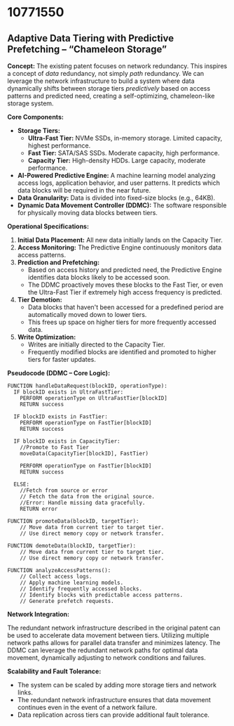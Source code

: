 # 10771550

## Adaptive Data Tiering with Predictive Prefetching – “Chameleon Storage”

**Concept:** The existing patent focuses on network redundancy. This inspires a concept of *data* redundancy, not simply *path* redundancy. We can leverage the network infrastructure to build a system where data dynamically shifts between storage tiers *predictively* based on access patterns and predicted need, creating a self-optimizing, chameleon-like storage system.

**Core Components:**

*   **Storage Tiers:**
    *   **Ultra-Fast Tier:** NVMe SSDs, in-memory storage. Limited capacity, highest performance.
    *   **Fast Tier:** SATA/SAS SSDs. Moderate capacity, high performance.
    *   **Capacity Tier:** High-density HDDs. Large capacity, moderate performance.
*   **AI-Powered Predictive Engine:** A machine learning model analyzing access logs, application behavior, and user patterns. It predicts which data blocks will be required in the near future.
*   **Data Granularity:** Data is divided into fixed-size blocks (e.g., 64KB).
*   **Dynamic Data Movement Controller (DDMC):** The software responsible for physically moving data blocks between tiers.

**Operational Specifications:**

1.  **Initial Data Placement:** All new data initially lands on the Capacity Tier.
2.  **Access Monitoring:** The Predictive Engine continuously monitors data access patterns.
3.  **Prediction and Prefetching:**
    *   Based on access history and predicted need, the Predictive Engine identifies data blocks likely to be accessed soon.
    *   The DDMC proactively moves these blocks to the Fast Tier, or even the Ultra-Fast Tier if extremely high access frequency is predicted.
4.  **Tier Demotion:**
    *   Data blocks that haven't been accessed for a predefined period are automatically moved down to lower tiers.
    *   This frees up space on higher tiers for more frequently accessed data.
5.  **Write Optimization:**
    *   Writes are initially directed to the Capacity Tier.
    *   Frequently modified blocks are identified and promoted to higher tiers for faster updates.

**Pseudocode (DDMC – Core Logic):**

```
FUNCTION handleDataRequest(blockID, operationType):
  IF blockID exists in UltraFastTier:
    PERFORM operationType on UltraFastTier[blockID]
    RETURN success

  IF blockID exists in FastTier:
    PERFORM operationType on FastTier[blockID]
    RETURN success

  IF blockID exists in CapacityTier:
    //Promote to Fast Tier
    moveData(CapacityTier[blockID], FastTier)

    PERFORM operationType on FastTier[blockID]
    RETURN success

  ELSE:
    //Fetch from source or error
    // Fetch the data from the original source.
    //Error: Handle missing data gracefully.
    RETURN error

FUNCTION promoteData(blockID, targetTier):
    // Move data from current tier to target tier.
    // Use direct memory copy or network transfer.

FUNCTION demoteData(blockID, targetTier):
    // Move data from current tier to target tier.
    // Use direct memory copy or network transfer.

FUNCTION analyzeAccessPatterns():
    // Collect access logs.
    // Apply machine learning models.
    // Identify frequently accessed blocks.
    // Identify blocks with predictable access patterns.
    // Generate prefetch requests.
```

**Network Integration:**

The redundant network infrastructure described in the original patent can be used to accelerate data movement between tiers. Utilizing multiple network paths allows for parallel data transfer and minimizes latency. The DDMC can leverage the redundant network paths for optimal data movement, dynamically adjusting to network conditions and failures.

**Scalability and Fault Tolerance:**

*   The system can be scaled by adding more storage tiers and network links.
*   The redundant network infrastructure ensures that data movement continues even in the event of a network failure.
*   Data replication across tiers can provide additional fault tolerance.